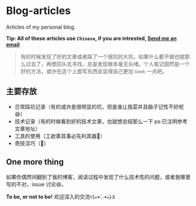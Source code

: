 # Blog-articles
Articles of my personal blog.

**Tip: All of these articles use `Chinese`, if you are intrested, [Send me an email](mailto:tryme.wang@gmail.com)**

> 有的时候发现了好的文章或者踩了一个很坑的大坑，如果什么都不做也就那么过去了，再想回头去寻找，总是发现根本毫无头绪。个人笔记固然是一个好的方法，或许在这个上面写东西会显得自己更加 `Geek` 一点吧。

## 主要存放
- 日常踩坑记录（有的或许是很明显的坑，但是谁让我菜并且脑子记性不好呢😅）
- 技术记录（有的时候看到好的技术文章，也就想总结那么一下 ps:已注明参考文章地址）
- 工具的使用（工欲善其事必先利其器🔧）
- 奇技淫巧（👀）

## One more thing
如果你偶然间翻到了我的博客，阅读过程中发现了什么技术性的问题，或者我哪里写的不对，issue 讨论😄。

**To be, or not to be!**
欢迎深入的交流୧(๑•̀◡•́๑)૭
